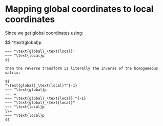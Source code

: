 # Mapping global coordinates to local coordinates

Since we get global coordinates using:

$$
^\text{global}p 
~~~ =
~~~ ^\text{global}_\text{local}T
~~~ ^\text{local}p 
$$

then the reverse transform is literally the inverse of the homogeneous matrix:

$$
^\text{global}_\text{local}T^{-1}
~~~ ^\text{global}p 
~~~ =
~~~ ^\text{global}_\text{local}T^{-1}
~~~ ^\text{global}_\text{local}T
~~~ ^\text{local}p 
\\=
~~~ ^\text{local}p 
$$

